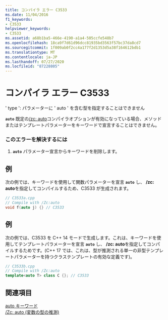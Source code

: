 ```yaml
---
title: コンパイラ エラー C3533
ms.date: 11/04/2016
f1_keywords:
- C3533
helpviewer_keywords:
- C3533
ms.assetid: a68b1ba5-466e-4190-a1a4-505ccfe548b7
ms.openlocfilehash: 18ca9f7d61d96dcc81935bd3563f57bc37da8cd7
ms.sourcegitcommit: 1f009ab0f2cc4a177f2d1353d5a38f164612bdb1
ms.translationtype: MT
ms.contentlocale: ja-JP
ms.lasthandoff: 07/27/2020
ms.locfileid: "87228805"
---
```

# <a name="compiler-error-c3533"></a>コンパイラ エラー C3533

' type ': パラメーターに ' auto ' を含む型を指定することはできません

**`auto`** 既定の[/zc: auto](../../build/reference/zc-auto-deduce-variable-type.md)コンパイラオプションが有効になっている場合、メソッドまたはテンプレートパラメーターをキーワードで宣言することはできません。

### <a name="to-correct-this-error"></a>このエラーを解決するには

1. **`auto`** パラメーター宣言からキーワードを削除します。

## <a name="example"></a>例

次の例では、キーワードを使用して関数パラメーターを宣言 **`auto`** し、 **/zc: auto**を指定してコンパイルするため、C3533 が生成されます。

```cpp
// C3533a.cpp
// Compile with /Zc:auto
void f(auto j) {} // C3533
```

## <a name="example"></a>例

次の例では、C3533 を C++ 14 モードで生成します。これは、キーワードを使用してテンプレートパラメーターを宣言 **`auto`** し、 **/zc: auto**を指定してコンパイルするためです。(C++ 17 では、これは、型が推測される単一の非型テンプレートパラメーターを持つクラステンプレートの有効な定義です)。

```cpp
// C3533b.cpp
// Compile with /Zc:auto
template<auto T> class C {}; // C3533
```

## <a name="see-also"></a>関連項目

[auto キーワード](../../cpp/auto-keyword.md)<br/>
[/Zc: auto (変数の型の推測)](../../build/reference/zc-auto-deduce-variable-type.md)
